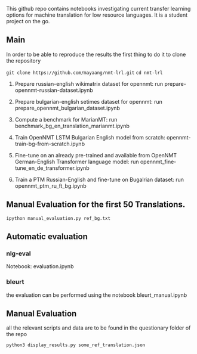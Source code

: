This github repo contains notebooks investigating current transfer learning options for machine translation for low resource languages. It is a student project on the go.


## Main

In order to be able to reproduce the results the first thing to do it to clone the repository

`git clone https://github.com/mayaang/nmt-lrl.git`
`cd nmt-lrl`

1. Prepare russian-english wikimatrix dataset for opennmt: run prepare-opennmt-russian-dataset.ipynb

2. Prepare bulgarian-english setimes dataset for opennmt: run prepare_opennmt_bulgarian_dataset.ipynb


3. Compute a benchmark for MarianMT: run benchmark_bg_en_translation_marianmt.ipynb

4. Train OpenNMT LSTM Bulgarian English model from scratch: opennmt-train-bg-from-scratch.ipynb


5. Fine-tune on an already pre-trained and available from OpenNMT German-English Transformer language model: run opennmt_fine-tune_en_de_transformer.ipynb
 
6. Train a PTM Russian-English and fine-tune on Bugalrian dataset: run opennmt_ptm_ru_ft_bg.ipynb

## Manual Evaluation for the first 50 Translations.


`ipython manual_evaluation.py ref_bg.txt`


## Automatic evaluation

### nlg-eval


Notebook: evaluation.ipynb

### bleurt

the evaluation can be performed using the notebook bleurt_manual.ipynb

## Manual Evaluation
all the relevant scripts and data are to be found in the questionary folder of the repo

`python3 display_results.py some_ref_translation.json`

